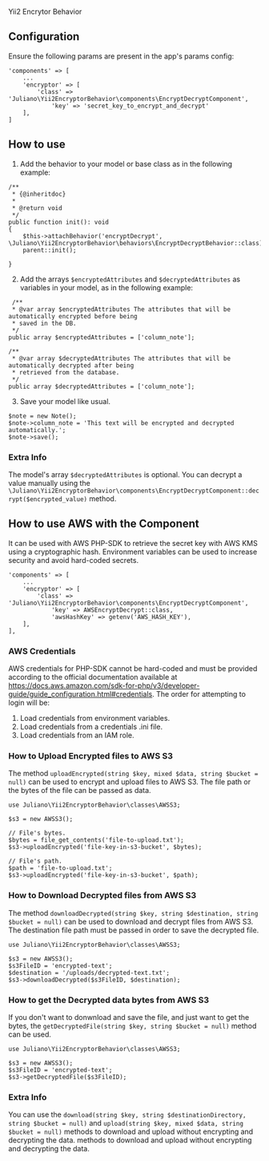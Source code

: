 Yii2 Encrytor Behavior

## Configuration

Ensure the following params are present in the app's params config:

```
'components' => [
    ...
    'encryptor' => [
        'class' => 'Juliano\Yii2EncryptorBehavior\components\EncryptDecryptComponent',
            'key' => 'secret_key_to_encrypt_and_decrypt'
    ],
]
```

## How to use

1. Add the behavior to your model or base class as in the following example:
```
/**
 * {@inheritdoc}
 *
 * @return void
 */
public function init(): void
{
    $this->attachBehavior('encryptDecrypt', \Juliano\Yii2EncryptorBehavior\behaviors\EncryptDecryptBehavior::class);
    parent::init();

}
```
2. Add the arrays ```$encryptedAttributes``` and ```$decryptedAttributes``` as variables in your model, as in the following example:
```
 /**
 * @var array $encryptedAttributes The attributes that will be automatically encrypted before being
 * saved in the DB.
 */
public array $encryptedAttributes = ['column_note'];

/**
 * @var array $decryptedAttributes The attributes that will be automatically decrypted after being
 * retrieved from the database.
 */
public array $decryptedAttributes = ['column_note'];
```
3. Save your model like usual.
```
$note = new Note();
$note->column_note = 'This text will be encrypted and decrypted automatically.';
$note->save();
```

### Extra Info

The model's array ```$decryptedAttributes``` is optional. You can decrypt a value manually using the ```\Juliano\Yii2EncryptorBehavior\components\EncryptDecryptComponent::decrypt($encrypted_value)``` method.



## How to use AWS with the Component

It can be used with AWS PHP-SDK to retrieve the secret key with AWS KMS using a cryptographic hash. Environment variables can be used to increase security and avoid hard-coded secrets.

```
'components' => [
    ...
    'encryptor' => [
        'class' => 'Juliano\Yii2EncryptorBehavior\components\EncryptDecryptComponent',
            'key' => AWSEncryptDecrypt::class,
            'awsHashKey' => getenv('AWS_HASH_KEY'),
    ],
],
```

### AWS Credentials

AWS credentials for PHP-SDK cannot be hard-coded and must be provided according to the official documentation available at https://docs.aws.amazon.com/sdk-for-php/v3/developer-guide/guide_configuration.html#credentials.
The order for attempting to login will be:
1. Load credentials from environment variables.
2. Load credentials from a credentials .ini file.
3. Load credentials from an IAM role.

### How to Upload Encrypted files to AWS S3

The method ```uploadEncrypted(string $key, mixed $data, string $bucket = null)``` can be used to encrypt and upload files to AWS S3. The file path or the bytes of the file can be passed as data.
```
use Juliano\Yii2EncryptorBehavior\classes\AWSS3;
        
$s3 = new AWSS3();

// File's bytes.
$bytes = file_get_contents('file-to-upload.txt');
$s3->uploadEncrypted('file-key-in-s3-bucket', $bytes);

// File's path.
$path = 'file-to-upload.txt';
$s3->uploadEncrypted('file-key-in-s3-bucket', $path);
```
### How to Download Decrypted files from AWS S3
The method ```downloadDecrypted(string $key, string $destination, string $bucket = null)``` can be used to download and decrypt files from AWS S3. The destination file path must be passed in order to save the decrypted file.
```
use Juliano\Yii2EncryptorBehavior\classes\AWSS3;

$s3 = new AWSS3();
$s3FileID = 'encrypted-text';
$destination = '/uploads/decrypted-text.txt';
$s3->downloadDecrypted($s3FileID, $destination);
```
### How to get the Decrypted data bytes from AWS S3
If you don't want to donwnload and save the file, and just want to get the bytes, the ```getDecryptedFile(string $key, string $bucket = null)``` method can be used.
```
use Juliano\Yii2EncryptorBehavior\classes\AWSS3;

$s3 = new AWSS3();
$s3FileID = 'encrypted-text';
$s3->getDecryptedFile($s3FileID);
```

### Extra Info

You can use the ```download(string $key, string $destinationDirectory, string $bucket = null)``` and ```upload(string $key, mixed $data, string $bucket = null)``` methods to download and upload without encrypting and decrypting the data. methods to download and upload without encrypting and decrypting the data.
